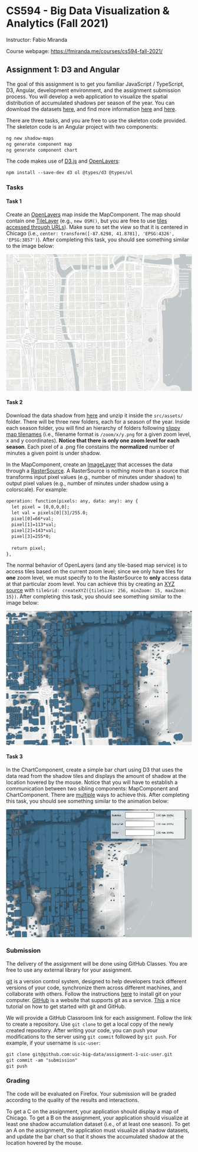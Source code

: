# CS594 - Big Data Visualization & Analytics (Fall 2021)

Instructor: Fabio Miranda

Course webpage: https://fmiranda.me/courses/cs594-fall-2021/

## Assignment 1: D3 and Angular
The goal of this assignment is to get you familiar JavaScript / TypeScript, D3, Angular, development environment, and the assignment submission process. You will develop a web application to visualize the spatial distribution of accumulated shadows per season of the year. You can download the datasets [here](), and find more information [here](https://fmiranda.me/publications/shadow-accrual-maps/) and [here](https://github.com/VIDA-NYU/shadow-accrual-maps/).

There are three tasks, and you are free to use the skeleton code provided. The skeleton code is an Angular project with two components:

```
ng new shadow-maps
ng generate component map
ng generate component chart
```

The code makes use of [D3.js](https://d3js.org/) and [OpenLayers](https://openlayers.org/):

```
npm install --save-dev d3 ol @types/d3 @types/ol
```

### Tasks

#### Task 1
Create an [OpenLayers](https://openlayers.org/) map inside the MapComponent. The map should contain one [TileLayer](https://openlayers.org/en/latest/apidoc/module-ol_layer_Tile-TileLayer.html) (e.g., ``new OSM()``, but you are free to use [tiles accessed through URLs](https://openlayers.org/en/latest/examples/xyz.html)). Make sure to set the view so that it is centered in Chicago (i.e., ``center: transform([-87.6298, 41.8781], 'EPSG:4326', 'EPSG:3857')``). After completing this task, you should see something similar to the image below:

![Assignment 1 map](map.png)

#### Task 2
Download the data shadow from [here]() and unzip it inside the ``src/assets/`` folder. There will be three new folders, each for a season of the year. Inside each season folder, you will find an hierarchy of folders following [slippy map tilenames](https://wiki.openstreetmap.org/wiki/Slippy_map_tilenames) (i.e., filename format is ``/zoom/x/y.png`` for a given zoom level, x and y coordinates). **Notice that there is only one zoom level for each season**. Each pixel of a .png file constains the **normalized** number of minutes a given point is under shadow.

In the MapComponent, create an [ImageLayer](https://openlayers.org/en/latest/apidoc/module-ol_layer_Image-ImageLayer.html) that accesses the data through a [RasterSource](https://openlayers.org/en/latest/apidoc/module-ol_source_Raster-RasterSource.html). A RasterSource is nothing more than a source that transforms input pixel values (e.g., number of minutes under shadow) to output pixel values (e.g., number of minutes under shadow using a colorscale). For example:
```
operation: function(pixels: any, data: any): any {
  let pixel = [0,0,0,0];
  let val = pixels[0][3]/255.0;
  pixel[0]=66*val;
  pixel[1]=113*val;
  pixel[2]=143*val;
  pixel[3]=255*0;
          
  return pixel;
},
```


The normal behavior of OpenLayers (and any tile-based map service) is to access tiles based on the current zoom level; since we only have tiles for **one** zoom level, we must specify to to the RasterSource to **only** access data at that particular zoom level. You can achieve this by creating an [XYZ source](https://openlayers.org/en/latest/examples/xyz.html) with ``tileGrid: createXYZ({tileSize: 256, minZoom: 15, maxZoom: 15})``. After completing this task, you should see something similar to the image below:

![Assignment 1 shadows](shadows.png)

#### Task 3
In the ChartComponent, create a simple bar chart using D3 that uses the data read from the shadow tiles and displays the amount of shadow at the location hovered by the mouse. Notice that you will have to establish a communication between two sibling components: MapComponent and ChartComponent. There are [multiple](https://levelup.gitconnected.com/5-ways-to-share-data-between-angular-components-d656a7eb7f96) ways to achieve this. After completing this task, you should see something similar to the animation below:

![Assignment 1 Chicago animation](chicago.gif)

### Submission
The delivery of the assignment will be done using GitHub Classes. You are free to use any external library for your assignment.

[git](https://en.wikipedia.org/wiki/Git) is a version control system, designed to help developers track different versions of your code, synchronize them across different machines, and collaborate with others. Follow the instructions [here](https://git-scm.com/book/en/v2/Getting-Started-Installing-Git) to install git on your computer. [GitHub](https://github.com/) is a website that supports git as a service. [This](https://guides.github.com/activities/hello-world/) a nice tutorial on how to get started with git and GitHub.

We will provide a GitHub Classroom link for each assignment. Follow the link to create a repository. Use `git clone` to get a local copy of the newly created repository. After writing your code, you can push your modifications to the server using `git commit` followed by `git push`. For example, if your username is `uic-user`:

```
git clone git@github.com:uic-big-data/assignment-1-uic-user.git
git commit -am "submission"
git push
```

### Grading
The code will be evaluated on Firefox. Your submission will be graded according to the quality of the results and interactions.

To get a C on the assignment, your application should display a map of Chicago. To get a B on the assignment, your application should visualize at least one shadow accumulation dataset (i.e., of at least one season). To get an A on the assignment, the application must visualize all shadow datasets, and update the bar chart so that it shows the accumulated shadow at the location hovered by the mouse.
